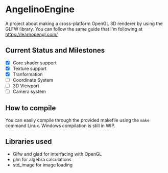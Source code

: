 # AngelinoEngine

A project about making a cross-platform OpenGL 3D renderer by using the GLFW library.
You can follow the same guide that I'm following at https://learnopengl.com/

## Current Status and Milestones 

- [x] Core shader support
- [x] Texture support
- [x] Tranformation
- [ ] Coordinate System
- [ ] 3D Viewport
- [ ] Camera system

## How to compile

You can easily compile through the provided makefile using the ```make``` command Linux.
Windows compilation is still in WIP.

## Libraries used

- Glfw and glad for interfacing with OpenGL
- glm for algebra calculations
- std_image for image loading
